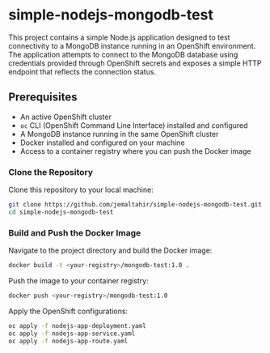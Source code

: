 # simple-nodejs-mongodb-test

This project contains a simple Node.js application designed to test connectivity to a MongoDB instance running in an OpenShift environment. The application attempts to connect to the MongoDB database using credentials provided through OpenShift secrets and exposes a simple HTTP endpoint that reflects the connection status.

## Prerequisites

- An active OpenShift cluster
- `oc` CLI (OpenShift Command Line Interface) installed and configured
- A MongoDB instance running in the same OpenShift cluster
- Docker installed and configured on your machine
- Access to a container registry where you can push the Docker image

### Clone the Repository

Clone this repository to your local machine:

```bash
git clone https://github.com/jemaltahir/simple-nodejs-mongodb-test.git
cd simple-nodejs-mongodb-test
```
### Build and Push the Docker Image

Navigate to the project directory and build the Docker image:

```bash
docker build -t <your-registry>/mongodb-test:1.0 .
```

Push the image to your container registry:

```bash
docker push <your-registry>/mongodb-test:1.0
```
Apply the OpenShift configurations:

```bash
oc apply -f nodejs-app-deployment.yaml
oc apply -f nodejs-app-service.yaml
oc apply -f nodejs-app-route.yaml
```